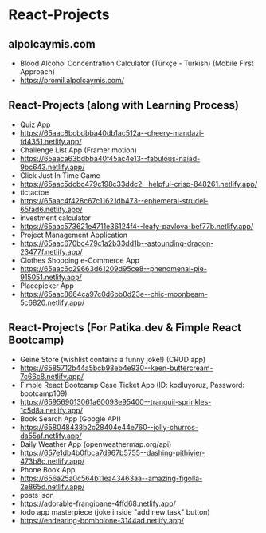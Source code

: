 # React-Projects
## alpolcaymis.com
* Blood Alcohol Concentration Calculator (Türkçe - Turkish) (Mobile First Approach)
* https://promil.alpolcaymis.com/

## React-Projects (along with Learning Process)
* Quiz App
* https://65aac8bcbdbba40db1ac512a--cheery-mandazi-fd4351.netlify.app/
* Challenge List App (Framer motion)
* https://65aaca63bdbba40f45ac4e13--fabulous-naiad-9bc643.netlify.app/
* Click Just In Time Game
* https://65aac5dcbc479c198c33ddc2--helpful-crisp-848261.netlify.app/
* tictactoe
* https://65aac4f428c67c11621db473--ephemeral-strudel-65fad6.netlify.app/
* investment calculator
* https://65aac573621e4711e36124f4--leafy-pavlova-bef77b.netlify.app/
* Project Management Application
* https://65aac670bc479c1a2b33dd1b--astounding-dragon-23477f.netlify.app/
* Clothes Shopping e-Commerce App 
* https://65aac6c29663d61209d95ce8--phenomenal-pie-915051.netlify.app/
* Placepicker App
* https://65aac8664ca97c0d6bb0d23e--chic-moonbeam-5c6820.netlify.app/

## React-Projects (For Patika.dev & Fimple React Bootcamp)
* Geine Store (wishlist contains  a funny joke!) (CRUD app)
* https://6585712b44a5bcb98eb4e930--keen-buttercream-7c66c8.netlify.app/
* Fimple React Bootcamp Case Ticket App (ID: kodluyoruz, Password: bootcamp109)
* https://659569013061a60093e95400--tranquil-sprinkles-1c5d8a.netlify.app/
* Book Search App (Google API)
* https://658048438b2c28404e44e760--jolly-churros-da55af.netlify.app/
* Daily Weather App (openweathermap.org/api)
* https://657e1db4b0fbca7d967b5755--dashing-pithivier-473b8c.netlify.app/
* Phone Book App
* https://656a25a0c564b11ea43463aa--amazing-figolla-2e865d.netlify.app/
* posts json 
* https://adorable-frangipane-4ffd68.netlify.app/
* todo app masterpiece (joke inside "add new task" button)
* https://endearing-bombolone-3144ad.netlify.app/
